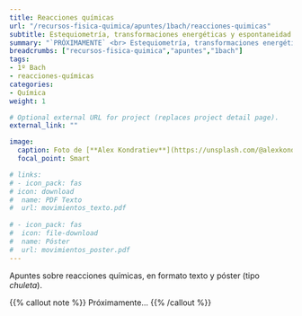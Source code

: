 ```yaml
---
title: Reacciones químicas
url: "/recursos-fisica-quimica/apuntes/1bach/reacciones-quimicas"
subtitle: Estequiometría, transformaciones energéticas y espontaneidad
summary: "`PRÓXIMAMENTE` <br> Estequiometría, transformaciones energéticas y espontaneidad."
breadcrumbs: ["recursos-fisica-quimica","apuntes","1bach"]
tags:
- 1º Bach
- reacciones-químicas
categories:
- Química
weight: 1

# Optional external URL for project (replaces project detail page).
external_link: ""

image:
  caption: Foto de [**Alex Kondratiev**](https://unsplash.com/@alexkondratiev) en [Unsplash](https://unsplash.com)
  focal_point: Smart

# links:
# - icon_pack: fas
# icon: download
#  name: PDF Texto
#  url: movimientos_texto.pdf
  
# - icon_pack: fas
#  icon: file-download
#  name: Póster
#  url: movimientos_poster.pdf  
---
```


<!-- Añadir práctica virtual del fqsaja: http://www.fqsaja.com/?portfolio_page=practica-virtual-ley-de-proust -->

<!-- Añadir actividad de Miguel Quiroga: https://www.miguelquiroga.es/la-materia/el-vuelo-1023 -->

Apuntes sobre reacciones químicas, en formato texto y póster (tipo _chuleta_).

{{% callout note %}}
Próximamente...
{{% /callout %}}